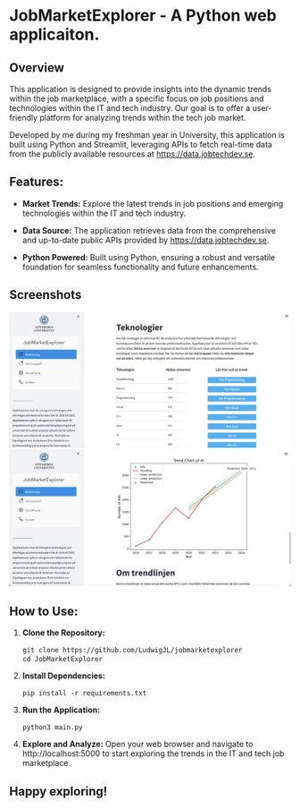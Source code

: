 # JobMarketExplorer - A Python web applicaiton.
## Overview

This application is designed to provide insights into the dynamic trends within the job marketplace, with a specific focus on job positions and technologies within the IT and tech industry. Our goal is to offer a user-friendly platform for analyzing trends within the tech job market.

Developed by me during my freshman year in University, this application is built using Python and Streamlit, leveraging APIs to fetch real-time data from the publicly available resources at https://data.jobtechdev.se.

## Features:

- **Market Trends:** Explore the latest trends in job positions and emerging technologies within the IT and tech industry.

- **Data Source:** The application retrieves data from the comprehensive and up-to-date public APIs provided by https://data.jobtechdev.se.

- **Python Powered:** Built using Python, ensuring a robust and versatile foundation for seamless functionality and future enhancements.

## Screenshots
![Homeview](screenshots/homepage.png) ![Trendview](screenshots/trendview.png)

## How to Use:

1. **Clone the Repository:**
   ```
   git clone https://github.com/LudwigJL/jobmarketexplorer
   cd JobMarketExplorer
   ```

2. **Install Dependencies:**
   ```
   pip install -r requirements.txt
   ```

3. **Run the Application:**
   ```
   python3 main.py
   ```

4. **Explore and Analyze:**
   Open your web browser and navigate to http://localhost:5000 to start exploring the trends in the IT and tech job marketplace.

## Happy exploring!
